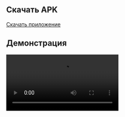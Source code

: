 ## Скачать APK
[Скачать приложение](./app/release/app-release.apk)

## Демонстрация
<video src="./media/scrabble.mp4" controls="controls" style="max-width: 100%;">
    Ваш браузер не поддерживает видео.
</video>

